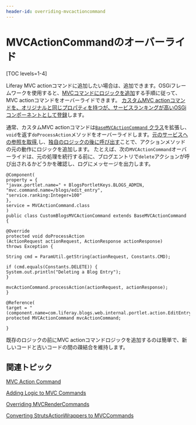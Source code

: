 ```yaml
---
header-id: overriding-mvcactioncommand
---
```


# MVCActionCommandのオーバーライド

[TOC levels=1-4]

Liferay MVC actionコマンドに追加したい場合は、追加できます。OSGiフレームワークを使用すると、[MVCコマンドにロジックを追加](/docs/7-1/tutorials/-/knowledge_base/t/adding-logic-to-mvc-commands)する手順に従って、MVC actionコマンドをオーバーライドできます。
[カスタムMVC actionコマンドを、オリジナルと同じプロパティを持つが、サービスランキングが高いOSGiコンポーネントとして登録](/docs/7-1/tutorials/-/knowledge_base/t/adding-logic-to-mvc-commands#step-2-publish-as-a-component)します。

通常、カスタムMVC actionコマンドは[`BaseMVCActionCommand` クラス](@platform-ref@/7.1-latest/javadocs/portal-kernel/com/liferay/portal/kernel/portlet/bridges/mvc/BaseMVCActionCommand.html)を拡張し、`void`を返す`doProcessAction`メソッドをオーバーライドします。[元のサービスへの参照を取得](/docs/7-1/tutorials/-/knowledge_base/t/adding-logic-to-mvc-commands#step-3-refer-to-the-original-implementation),し、[独自のロジックの後に呼び出す](/docs/7-1/tutorials/-/knowledge_base/t/adding-logic-to-mvc-commands#step-4-add-the-logic)ことで、アクションメソッドの元の動作にロジックを追加します。
たとえば、次の`MVCActionCommand`オーバーライドは、元の処理を続行する前に、ブログエントリで`delete`アクションが呼び出されるかどうかを確認し、ログにメッセージを出力します。

    @Component(
    property = {
    "javax.portlet.name=" + BlogsPortletKeys.BLOGS_ADMIN,
    "mvc.command.name=/blogs/edit_entry",
    "service.ranking:Integer=100"
    },
    service = MVCActionCommand.class
    )
    public class CustomBlogsMVCActionCommand extends BaseMVCActionCommand {
    
    @Override
    protected void doProcessAction
    (ActionRequest actionRequest, ActionResponse actionResponse)
    throws Exception {
    
    String cmd = ParamUtil.getString(actionRequest, Constants.CMD);
    
    if (cmd.equals(Constants.DELETE)) {
    System.out.println("Deleting a Blog Entry");
    }
    
    mvcActionCommand.processAction(actionRequest, actionResponse);
    }
    
    @Reference(
    target = "(component.name=com.liferay.blogs.web.internal.portlet.action.EditEntryMVCActionCommand)")
    protected MVCActionCommand mvcActionCommand;
    
    }

既存のロジックの前にMVC actionコマンドロジックを追加するのは簡単で、新しいコードと古いコードの間の疎結合を維持します。

## 関連トピック

[MVC Action Command](/docs/7-1/tutorials/-/knowledge_base/t/mvc-action-command)

[Adding Logic to MVC Commands](/docs/7-1/tutorials/-/knowledge_base/t/adding-logic-to-mvc-commands)

[Overriding MVCRenderCommands](/docs/7-1/tutorials/-/knowledge_base/t/overriding-mvcrendercommand)

[Converting StrutsActionWrappers to MVCCommands](/docs/7-1/tutorials/-/knowledge_base/t/converting-strutsactionwrappers-to-mvccommands)
